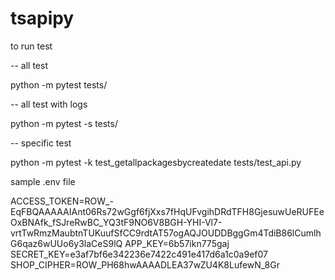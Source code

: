 # tsapipy

to run test

-- all test 

python -m pytest tests/

-- all test with logs

python -m pytest -s tests/

-- specific test

python -m pytest -k test_getallpackagesbycreatedate tests/test_api.py

sample .env file


ACCESS_TOKEN=ROW_-EqFBQAAAAAIAnt06Rs72wGgf6fjXxs7fHqUFvgihDRdTFH8GjesuwUeRUFEeOxBNAfk_fSJreRwBC_YQ3tF9NO6V8BGH-YHI-Vl7-vrtTwRmzMaubtnTUKuufSfCC9rdtAT57ogAQJOUDDBggGm4TdiB86lCumlhG6qaz6wUUo6y3laCeS9lQ
APP_KEY=6b57ikn775gaj
SECRET_KEY=e3af7bf6e342236e7422c491e417d6a1c0a9ef07
SHOP_CIPHER=ROW_PH68hwAAAADLEA37wZU4K8LufewN_8Gr
